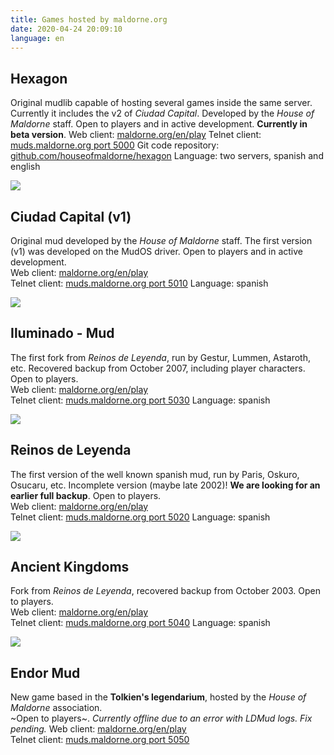 ```yaml
---
title: Games hosted by maldorne.org
date: 2020-04-24 20:09:10
language: en
---
```


## Hexagon

Original mudlib capable of hosting several games inside the same server. Currently it includes the v2 of *Ciudad Capital*. Developed by the _House of Maldorne_ staff. Open to players and in active development. **Currently in beta version**.
Web client: [maldorne.org/en/play](https://maldorne.org/en/play?port=5000)
Telnet client: [muds.maldorne.org port 5000](telnet://muds.maldorne.org:5000)
Git code repository: [github.com/houseofmaldorne/hexagon](https://github.com/houseofmaldorne/hexagon)
Language: two servers, spanish and english

![](/images/ciudadcapital_logo.png)

## Ciudad Capital (v1)

Original mud developed by the _House of Maldorne_ staff. The first version (v1) was developed on the MudOS driver. Open to players and in active development.  
Web client: [maldorne.org/en/play](https://maldorne.org/en/play?port=5010)  
Telnet client: [muds.maldorne.org port 5010](telnet://muds.maldorne.org:5010)
Language: spanish

![](/images/iluminado_logo.png)

## Iluminado - Mud

The first fork from _Reinos de Leyenda_, run by Gestur, Lummen, Astaroth, etc. Recovered backup from October 2007, including player characters. Open to players.  
Web client: [maldorne.org/en/play](https://maldorne.org/en/play?port=5030)  
Telnet client: [muds.maldorne.org port 5030](telnet://muds.maldorne.org:5030)
Language: spanish

![](/images/rl_logo.png)

## Reinos de Leyenda

The first version of the well known spanish mud, run by Paris, Oskuro, Osucaru, etc. Incomplete version (maybe late 2002)! **We are looking for an earlier full backup**. Open to players.  
Web client: [maldorne.org/en/play](https://maldorne.org/en/play?port=5020)  
Telnet client: [muds.maldorne.org port 5020](telnet://muds.maldorne.org:5020)
Language: spanish

![](/images/ak_logo.png)

## Ancient Kingdoms

Fork from _Reinos de Leyenda_, recovered backup from October 2003\. Open to players.  
Web client: [maldorne.org/en/play](https://maldorne.org/en/play?port=5040)  
Telnet client: [muds.maldorne.org port 5040](telnet://muds.maldorne.org:5040)
Language: spanish

![](/images/endor_logo.png)

## Endor Mud

New game based in the **Tolkien's legendarium**, hosted by the _House of Maldorne_ association.  
~Open to players~. *Currently offline due to an error with LDMud logs. Fix pending.*
Web client: [maldorne.org/en/play](https://maldorne.org/en/play?port=5050)  
Telnet client: [muds.maldorne.org port 5050](telnet://muds.maldorne.org:5050)
